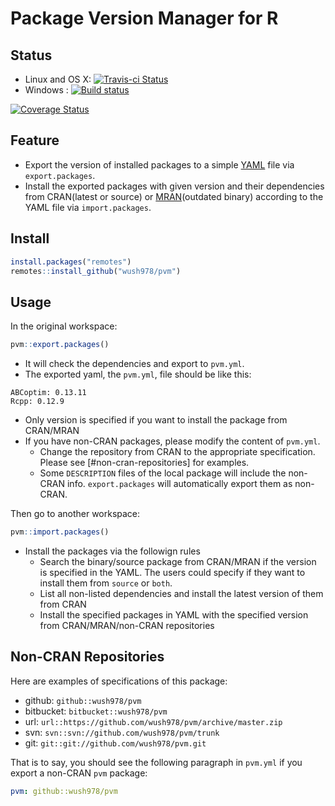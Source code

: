 # Package Version Manager for R

## Status

- Linux and OS X: [![Travis-ci Status](https://travis-ci.org/wush978/pvm.svg?branch=master)](https://travis-ci.org/wush978/pvm)
- Windows : [![Build status](https://ci.appveyor.com/api/projects/status/it85uq9rlya3f07t/branch/master?svg=true)](https://ci.appveyor.com/project/wush978/pvm/branch/master)


[![Coverage Status](https://img.shields.io/coveralls/wush978/FeatureHashing.svg)](https://coveralls.io/r/wush978/FeatureHashing?branch=master)

## Feature

- Export the version of installed packages to a simple [YAML](https://en.wikipedia.org/wiki/YAML) file via `export.packages`.
- Install the exported packages with given version and their dependencies from CRAN(latest or source) or [MRAN](https://mran.revolutionanalytics.com/)(outdated binary)
  according to the YAML file via `import.packages`.

## Install

```r
install.packages("remotes")
remotes::install_github("wush978/pvm")
```

## Usage

In the original workspace:

```r
pvm::export.packages()
```

- It will check the dependencies and export to `pvm.yml`.
- The exported yaml, the `pvm.yml`, file should be like this:
```
ABCoptim: 0.13.11
Rcpp: 0.12.9
```
- Only version is specified if you want to install the package from CRAN/MRAN
- If you have non-CRAN packages, please modify the content of `pvm.yml`.
    - Change the repository from CRAN to the appropriate specification. Please see [#non-cran-repositories] for examples.
    - Some `DESCRIPTION` files of the local package will include the non-CRAN info. `export.packages` will automatically export
them as non-CRAN.



Then go to another workspace:

```r
pvm::import.packages()
```

- Install the packages via the followign rules
    - Search the binary/source package from CRAN/MRAN if the version is specified in the YAML. The users could specify if they want to install them from `source` or `both`.
    - List all non-listed dependencies and install the latest version of them from CRAN
    - Install the specified packages in YAML with the specified version from CRAN/MRAN/non-CRAN repositories

## Non-CRAN Repositories

Here are examples of specifications of this package:

- github: `github::wush978/pvm`
- bitbucket: `bitbucket::wush978/pvm`
- url: `url::https://github.com/wush978/pvm/archive/master.zip`
- svn: `svn::svn://github.com/wush978/pvm/trunk`
- git: `git::git://github.com/wush978/pvm.git`

That is to say, you should see the following paragraph in `pvm.yml` if you export a non-CRAN `pvm` package:

```yml
pvm: github::wush978/pvm
```
